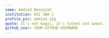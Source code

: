 ```yaml
---
name: Amdjed Bensalah
institution: ESI SBA 🚩
profile_pic: amdjed.jpg
quote: It's not magic, it's talent and sweat.
github_user: YOUR-GITHUB-USERNAME
---
```

